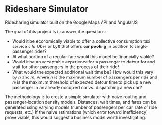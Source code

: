 Rideshare Simulator
=============

Ridesharing simulator built on the Google Maps API and AngularJS

The goal of this project is to answer the questions:

  - Would it be economically viable to offer a collective consumption taxi  service *a la* Uber or Lyft that offers **car pooling** in addition to  single-passenger rides?
  - At what portion of a regular fare would this model be financially viable?
  - Would it be an acceptable experience for a passenger to detour for and  wait for other passengers in the process of their ride?
  - What would the expected additional wait time be?  How would this vary by  *n* and *m*, where *n* is the maximum number of passengers per ride and *m*  is the maximum threshold of expected detour time to pick up a new  passenger in an already occupied car vs. dispatching a new car?


The methodology is to create a simple simulator with naive routing and passenger-location density models.  Distances, wait times, and fares can be generated using varying models (number of passengers per car, rate of ride requests, etc.)  If the naive estimations (which error toward inefficiency) prove viable, this would suggest a business model worth investigating.